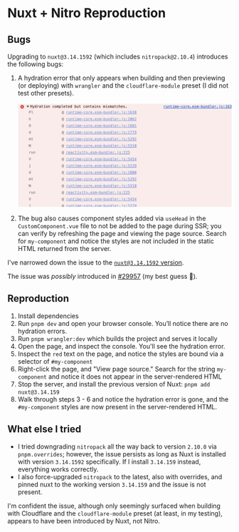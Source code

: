 # Nuxt + Nitro Reproduction

## Bugs

Upgrading to `nuxt@3.14.1592` (which includes `nitropack@2.10.4`) introduces the following bugs:

1. A hydration error that only appears when building and then previewing (or deploying) with `wrangler` and the `cloudflare-module` preset (I did not test other presets).

    ![Hydration Error](hydration-error.png)
2. The bug also causes component styles added via `useHead` in the `CustomComponent.vue` file to not be added to the page during SSR; you can verify by refreshing the page and viewing the page source. Search for `my-component` and notice the styles are not included in the static HTML returned from the server.

I've narrowed down the issue to the [`nuxt@3.14.1592` version](https://github.com/nuxt/nuxt/releases/tag/v3.14.1592).

The issue was _possibly_ introduced in [#29957](https://github.com/nuxt/nuxt/pull/29957) (my best guess :grimacing:).

## Reproduction

1. Install dependencies
2. Run `pnpm dev` and open your browser console. You’ll notice there are no hydration errors.
3. Run `pnpm wrangler:dev` which builds the project and serves it locally
4. Open the page, and inspect the console. You'll see the hydration error.
5. Inspect the `red` text on the page, and notice the styles are bound via a selector of `#my-component`
6. Right-click the page, and "View page source." Search for the string `my-component` and notice it does not appear in the server-rendered HTML
7. Stop the server, and install the previous version of Nuxt: `pnpm add nuxt@3.14.159`
8. Walk through steps 3 - 6 and notice the hydration error is gone, and the `#my-component` styles are now present in the server-rendered HTML.

## What else I tried

- I tried downgrading `nitropack` all the way back to version `2.10.0` via `pnpm.overrides`; however, the issue persists as long as Nuxt is installed with version `3.14.1592` specifically. If I install `3.14.159` instead, everything works correctly.
- I also force-upgraded `nitropack` to the latest, also with overrides, and pinned nuxt to the working version `3.14.159` and the issue is not present.

I'm confident the issue, although only seemingly surfaced when building with Cloudflare and the `cloudflare-module` preset (at least, in my testing), appears to have been introduced by Nuxt, not Nitro.

